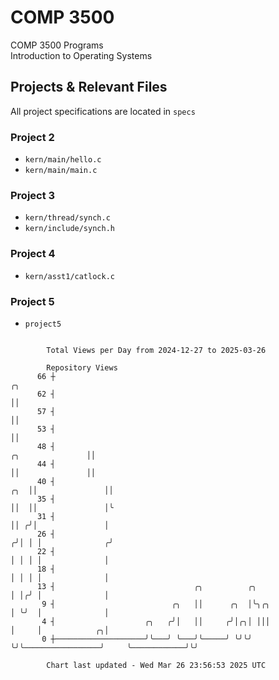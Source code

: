 # COMP 3500
COMP 3500 Programs  
Introduction to Operating Systems  
## Projects & Relevant Files
All project specifications are located in `specs`
### Project 2
- `kern/main/hello.c`
- `kern/main/main.c`
### Project 3
- `kern/thread/synch.c`
- `kern/include/synch.h`
### Project 4
- `kern/asst1/catlock.c`
### Project 5
- `project5`

```

        Total Views per Day from 2024-12-27 to 2025-03-26

        Repository Views
      66 ┼                                                                                       ╭╮
      62 ┤                                                                                       ││
      57 ┤                                                                                       ││
      53 ┤                                                                                       ││
      48 ┤                                                                      ╭╮               ││
      44 ┤                                                                      ││               ││
      40 ┤                                                                  ╭╮  ││               ││
      35 ┤                                                                  ││  ││               │╰
      31 ┤                                                                  ││ ╭╯│               │
      26 ┤                                                                 ╭╯│ │ │              ╭╯
      22 ┤                                                                 │ │ │ │              │
      18 ┤                                                                 │ │ │ │              │
      13 ┤                               ╭╮          ╭╮                    │ │╭╯ │              │
       9 ┤                          ╭╮   ││      ╭╮  │╰╮╭╮                 │ ╰╯  │              │
       4 ┤                    ╭╮   ╭╯│   ││     ╭╯│╭╮│ │││                 │     │            ╭╮│
       0 ┼────────────────────╯╰───╯ ╰───╯╰─────╯ ╰╯╰╯ ╰╯╰─────────────────╯     ╰────────────╯╰╯

        Chart last updated - Wed Mar 26 23:56:53 2025 UTC
        
```
